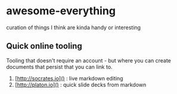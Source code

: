 # awesome-everything
curation of things I think are kinda handy or interesting


## Quick online tooling

Tooling that doesn't require an account - but where you can create documents that persist that you can link to. 

1. [http://socrates.io]() : live markdown editing
2. [http://platon.io]() : quick slide decks from markdown

